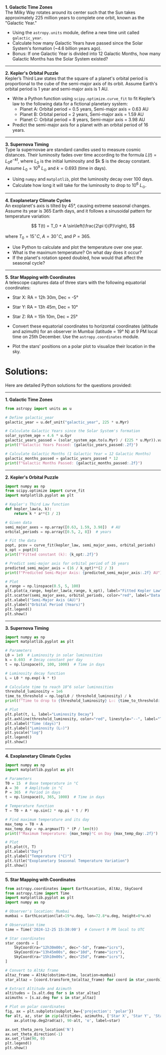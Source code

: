 

**1. Galactic Time Zones**  
The Milky Way rotates around its center such that the Sun takes approximately 225 million years to complete one orbit, known as the "Galactic Year."  

- Using the `astropy.units` module, define a new time unit called `galactic_year`.  
- Calculate how many Galactic Years have passed since the Solar System's formation (~4.6 billion years ago).  
- Bonus: If one Galactic Year is divided into 12 Galactic Months, how many Galactic Months has the Solar System existed?

---

**2. Kepler's Orbital Puzzle**  
Kepler’s Third Law states that the square of a planet's orbital period is proportional to the cube of the semi-major axis of its orbit. Assume Earth's orbital period is 1 year and semi-major axis is 1 AU.  

- Write a Python function using `scipy.optimize.curve_fit` to fit Kepler’s law to the following data for a fictional planetary system:  
  - Planet A: Orbital period = 0.5 years, Semi-major axis = 0.63 AU  
  - Planet B: Orbital period = 2 years, Semi-major axis = 1.59 AU  
  - Planet C: Orbital period = 8 years, Semi-major axis = 3.98 AU  
- Predict the semi-major axis for a planet with an orbital period of 16 years.

---

**3. Supernova Timing**  
Type Ia supernovae are standard candles used to measure cosmic distances. Their luminosity fades over time according to the formula $L(t) = L_0 e^{-kt}$, where $L_0$ is the initial luminosity and $k $ is the decay constant. Assume $L_0 = 10^9$ $L_\odot$ and $k = 0.693$ (time in days).  

- Using `numpy` and `matplotlib`, plot the luminosity decay over 100 days.  
- Calculate how long it will take for the luminosity to drop to $10^6$ $L_\odot$.

---

**4. Exoplanetary Climate Cycles**  
An exoplanet's axis is tilted by 45°, causing extreme seasonal changes. Assume its year is 365 Earth days, and it follows a sinusoidal pattern for temperature variation:

$$
T(t) = T_0 + A \sin\left(\frac{2\pi t}{P}\right), 
$$

where $T_0 = 15^\circ C$, $A = 30^\circ C$, and $P = 365$.  

- Use Python to calculate and plot the temperature over one year.  
- What is the maximum temperature? On what day does it occur?  
- If the planet's rotation speed doubled, how would that affect the seasonal cycle?

---

**5. Star Mapping with Coordinates**  
A telescope captures data of three stars with the following equatorial coordinates:  
- Star X: RA = 12h 30m, Dec = -5°  
- Star Y: RA = 13h 45m, Dec = 10°  
- Star Z: RA = 15h 10m, Dec = 25°  

- Convert these equatorial coordinates to horizontal coordinates (altitude and azimuth) for an observer in Mumbai (latitude = 19° N) at 9 PM local time on 25th December. Use the `astropy.coordinates` module.  
- Plot the stars' positions on a polar plot to visualize their location in the sky.


# Solutions:

Here are detailed Python solutions for the questions provided:

---

**1. Galactic Time Zones**

```python
from astropy import units as u

# Define galactic_year
galactic_year = u.def_unit("galactic_year", 225 * u.Myr)

# Calculate Galactic Years since the Solar System's formation
solar_system_age = 4.6 * u.Gyr
galactic_years_passed = (solar_system_age.to(u.Myr) / (225 * u.Myr)).value
print(f"Galactic Years Passed: {galactic_years_passed:.2f}")

# Calculate Galactic Months (1 Galactic Year = 12 Galactic Months)
galactic_months_passed = galactic_years_passed * 12
print(f"Galactic Months Passed: {galactic_months_passed:.2f}")
```

---

**2. Kepler's Orbital Puzzle**

```python
import numpy as np
from scipy.optimize import curve_fit
import matplotlib.pyplot as plt

# Kepler's Third Law function
def kepler_law(a, k):
    return k * a**(3 / 2)

# Given data
semi_major_axes = np.array([0.63, 1.59, 3.98])  # AU
orbital_periods = np.array([0.5, 2, 8])  # years

# Fit the data
popt, pcov = curve_fit(kepler_law, semi_major_axes, orbital_periods)
k_opt = popt[0]
print(f"Fitted constant (k): {k_opt:.2f}")

# Predict semi-major axis for orbital period of 16 years
predicted_semi_major_axis = (16 / k_opt)**(2 / 3)
print(f"Predicted Semi-Major Axis: {predicted_semi_major_axis:.2f} AU")

# Plot
a_range = np.linspace(0.5, 5, 100)
plt.plot(a_range, kepler_law(a_range, k_opt), label="Fitted Kepler Law")
plt.scatter(semi_major_axes, orbital_periods, color="red", label="Data Points")
plt.xlabel("Semi-Major Axis (AU)")
plt.ylabel("Orbital Period (Years)")
plt.legend()
plt.show()
```

---

**3. Supernova Timing**

```python
import numpy as np
import matplotlib.pyplot as plt

# Parameters
L0 = 1e9  # Luminosity in solar luminosities
k = 0.693  # Decay constant per day
t = np.linspace(0, 100, 1000)  # Time in days

# Luminosity decay function
L = L0 * np.exp(-k * t)

# Calculate time to reach 10^6 solar luminosities
threshold_luminosity = 1e6
time_to_threshold = np.log(L0 / threshold_luminosity) / k
print(f"Time to drop to {threshold_luminosity} L☉: {time_to_threshold:.2f} days")

# Plot
plt.plot(t, L, label="Luminosity Decay")
plt.axhline(threshold_luminosity, color="red", linestyle="--", label="Threshold")
plt.xlabel("Time (days)")
plt.ylabel("Luminosity (L☉)")
plt.yscale("log")
plt.legend()
plt.show()
```

---

**4. Exoplanetary Climate Cycles**

```python
import numpy as np
import matplotlib.pyplot as plt

# Parameters
T0 = 15  # Base temperature in °C
A = 30   # Amplitude in °C
P = 365  # Period in days
t = np.linspace(0, 365, 1000)  # Time in days

# Temperature function
T = T0 + A * np.sin(2 * np.pi * t / P)

# Find maximum temperature and its day
max_temp = T0 + A
max_temp_day = np.argmax(T) * (P / len(t))
print(f"Maximum Temperature: {max_temp}°C on Day {max_temp_day:.2f}")

# Plot
plt.plot(t, T)
plt.xlabel("Day")
plt.ylabel("Temperature (°C)")
plt.title("Exoplanetary Seasonal Temperature Variation")
plt.show()
```

---

**5. Star Mapping with Coordinates**

```python
from astropy.coordinates import EarthLocation, AltAz, SkyCoord
from astropy.time import Time
import matplotlib.pyplot as plt
import numpy as np

# Observer's location: Mumbai
mumbai = EarthLocation(lat=19*u.deg, lon=72.8*u.deg, height=0*u.m)

# Observation time
time = Time('2024-12-25 15:30:00')  # Convert 9 PM local to UTC

# Star coordinates
star_coords = [
    SkyCoord(ra="12h30m00s", dec="-5d", frame="icrs"),
    SkyCoord(ra="13h45m00s", dec="10d", frame="icrs"),
    SkyCoord(ra="15h10m00s", dec="25d", frame="icrs"),
]

# Convert to AltAz frame
altaz_frame = AltAz(obstime=time, location=mumbai)
star_altaz = [coord.transform_to(altaz_frame) for coord in star_coords]

# Extract Altitude and Azimuth
altitudes = [s.alt.deg for s in star_altaz]
azimuths = [s.az.deg for s in star_altaz]

# Plot on polar coordinates
fig, ax = plt.subplots(subplot_kw={'projection': 'polar'})
for alt, az, star in zip(altitudes, azimuths, ['Star X', 'Star Y', 'Star Z']):
    ax.plot(np.deg2rad(az), 90-alt, 'o', label=star)

ax.set_theta_zero_location('N')
ax.set_theta_direction(-1)
ax.set_rlim(90, 0)
plt.legend()
plt.show()
```
